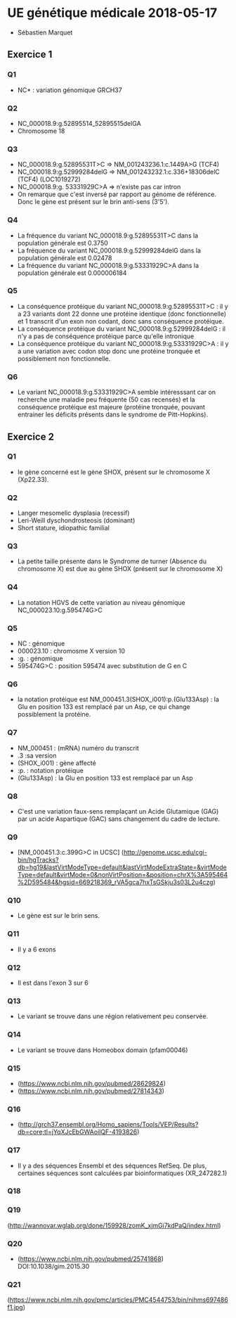 # UE génétique médicale 2018-05-17
* Sébastien Marquet 
## Exercice 1
### Q1
* NC* : variation génomique GRCH37
### Q2
* NC_000018.9:g.52895514_52895515delGA
* Chromosome 18
### Q3
* NC_000018.9:g.52895531T>C => NM_001243236.1:c.1449A>G (TCF4)
* NC_000018.9:g.52999284delG => NM_001243232.1:c.336+18306delC (TCF4) (LOC1019272)
* NC_000018.9:g. 53331929C>A => n'existe pas car intron
* On remarque que c'est inversé par rapport au génome de référence. Donc le gène est présent sur le brin anti-sens (3'5').
### Q4
* La fréquence du variant NC_000018.9:g.52895531T>C dans la population générale est 0.3750
* La fréquence du variant NC_000018.9:g.52999284delG dans la population générale est 0.02478
* La fréquence du variant NC_000018.9:g.53331929C>A dans la population générale est 0.000006184
### Q5
* La conséquence protéique du variant NC_000018.9:g.52895531T>C : il y a 23 variants dont 22 donne une protéine identique (donc fonctionnelle) et 1 transcrit d'un exon non codant, donc sans conséquence protéique.
* La conséquence protéique du variant NC_000018.9:g.52999284delG : il n'y a pas de conséquence protéique parce qu'elle intronique
* La conséquence protéique du variant NC_000018.9:g.53331929C>A : il y a une variation avec codon stop donc une protéine tronquée et possiblement non fonctionnelle.

### Q6
* Le variant NC_000018.9:g.53331929C>A semble intéresssant car on recherche une maladie peu fréquente (50 cas recensés) et la conséquence protéique est majeure (protéine tronquée, pouvant entrainer les déficits présents dans le syndrome de Pitt-Hopkins).

## Exercice 2
### Q1
* le gène concerné est le gène SHOX, présent sur le chromosome X (Xp22.33).
### Q2
* Langer mesomelic dysplasia (recessif)
* Leri-Weill dyschondrosteosis (dominant)
* Short stature, idiopathic familial 
### Q3
* La petite taille présente dans le Syndrome de turner (Absence du chromosome X) est due au gène SHOX (présent sur le chromosome X)
### Q4
* La notation HGVS de cette variation au niveau génomique NC_000023.10:g.595474G>C
### Q5
* NC : génomique
* 000023.10 : chromosme X version 10
* :g. : génomique
* 595474G>C : position 595474 avec substitution de G en C
### Q6
* la notation protéique est NM_000451.3(SHOX_i001):p.(Glu133Asp) : la Glu en position 133 est remplacé par un Asp, ce qui change possiblement la protéine.
### Q7
* NM_000451 : (mRNA) numéro du transcrit
* .3 :sa version
* (SHOX_i001) : gène affecté
* :p. : notation protéique
* (Glu133Asp) : la Glu en position 133 est remplacé par un Asp
### Q8
* C'est une variation faux-sens remplaçant un Acide Glutamique (GAG) par un acide Aspartique (GAC) sans changement du cadre de lecture.
### Q9
* [NM_000451.3:c.399G>C in UCSC] (http://genome.ucsc.edu/cgi-bin/hgTracks?db=hg19&lastVirtModeType=default&lastVirtModeExtraState=&virtModeType=default&virtMode=0&nonVirtPosition=&position=chrX%3A595464%2D595484&hgsid=669218369_rVA5gca7hxTsGSkju3s03L2u4czg)
### Q10
* Le gène est sur le brin sens.
### Q11
* Il y a 6 exons
### Q12
* Il est dans l'exon 3 sur 6
### Q13
* Le variant se trouve dans une région relativement peu conservée.
### Q14
* Le variant se trouve dans Homeobox domain (pfam00046)
### Q15
* (https://www.ncbi.nlm.nih.gov/pubmed/28629824)
* (https://www.ncbi.nlm.nih.gov/pubmed/27814343)
### Q16
* (http://grch37.ensembl.org/Homo_sapiens/Tools/VEP/Results?db=core;tl=jYqXJcEbGWAoilQF-4193826)
### Q17
* Il y a des séquences Ensembl et des séquences RefSeq. De plus, certaines séquences sont calculées par bioinformatiques (XR_247282.1)
### Q18
### Q19
(http://wannovar.wglab.org/done/159928/zomK_xjmGi7kdPaQ/index.html)
### Q20
* (https://www.ncbi.nlm.nih.gov/pubmed/25741868)
DOI:10.1038/gim.2015.30
### Q21
(https://www.ncbi.nlm.nih.gov/pmc/articles/PMC4544753/bin/nihms697486f1.jpg)
